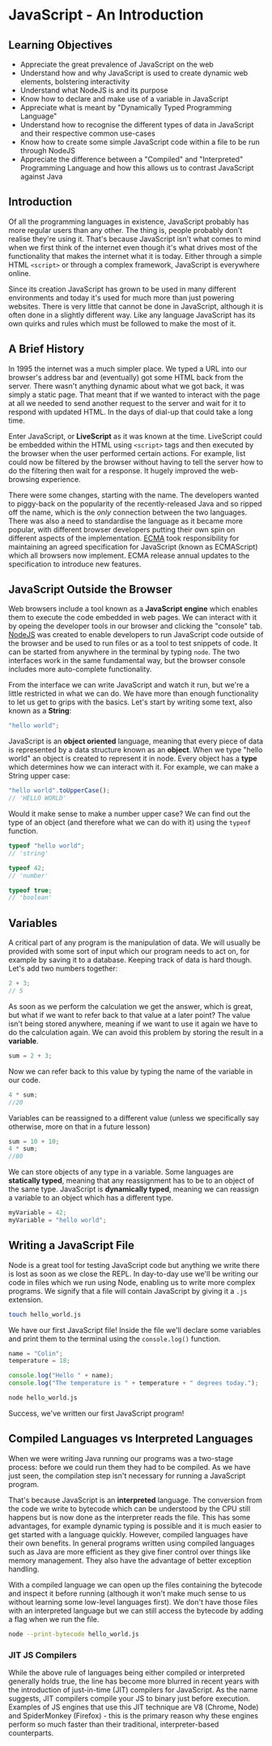 # JavaScript - An Introduction

## Learning Objectives

* Appreciate the great prevalence of JavaScript on the web
* Understand how and why JavaScript is used to create dynamic web elements, bolstering interactivity
* Understand what NodeJS is and its purpose
* Know how to declare and make use of a variable in JavaScript
* Appreciate what is meant by "Dynamically Typed Programming Language"
* Understand how to recognise the different types of data in JavaScript and their respective common use-cases
* Know how to create some simple JavaScript code within a file to be run through NodeJS
* Appreciate the difference between a "Compiled" and "Interpreted" Programming Language and how this allows us to contrast JavaScript against Java

## Introduction

Of all the programming languages in existence, JavaScript probably has more regular users than any other. The thing is, people probably don't realise they're using it. That's because JavaScript isn't what comes to mind when we first think of the internet even though it's what drives most of the functionality that makes the internet what it is today. Either through a simple HTML `<script>` or through a complex framework, JavaScript is everywhere online.

Since its creation JavaScript has grown to be used in many different environments and today it's used for much more than just powering websites. There is very little that cannot be done in JavaScript, although it is often done in a slightly different way. Like any language JavaScript has its own quirks and rules which must be followed to make the most of it.

## A Brief History

In 1995 the internet was a much simpler place. We typed a URL into our browser's address bar and (eventually) got some HTML back from the server. There wasn't anything dynamic about what we got back, it was simply a static page. That meant that if we wanted to interact with the page at all we needed to send another request to the server and wait for it to respond with updated HTML. In the days of dial-up that could take a long time.

Enter JavaScript, or **LiveScript** as it was known at the time. LiveScript could be embedded within the HTML using `<script>` tags and then executed by the browser when the user performed certain actions. For example, list could now be filtered by the browser without having to tell the server how to do the filtering then wait for a response. It hugely improved the web-browsing experience.

There were some changes, starting with the name. The developers wanted to piggy-back on the popularity of the recently-released Java and so ripped off the name, which is the _only_ connection between the two languages. There was also a need to standardise the language as it became more popular, with different browser developers putting their own spin on different aspects of the implementation. [ECMA](https://www.ecma-international.org/) took responsibility for maintaining an agreed specification for JavaScript (known as ECMAScript) which all browsers now implement. ECMA release annual updates to the specification to introduce new features.

## JavaScript Outside the Browser

Web browsers include a tool known as a **JavaScript engine** which enables them to execute the code embedded in web pages. We can interact with it by opeing the developer tools in our browser and clicking the "console" tab. [NodeJS](https://nodejs.org/en/) was created to enable developers to run JavaScript code outside of the browser and be used to run files or as a tool to test snippets of code. It can be started from anywhere in the terminal by typing `node`. The two interfaces work in the same fundamental way, but the browser console includes more auto-complete functionality.

From the interface we can write JavaScript and watch it run, but we're a little restricted in what we can do. We have more than enough functionality to let us get to grips with the basics. Let's start by writing some text, also known as a **String**:

```js title="node"
"hello world";
```

JavaScript is an **object oriented** language, meaning that every piece of data is represented by a data structure known as an **object**. When we type "hello world" an object is created to represent it in node. Every object has a **type** which determines how we can interact with it. For example, we can make a String upper case:

```js title="node"
"hello world".toUpperCase();
// 'HELLO WORLD'
```

Would it make sense to make a number upper case? We can find out the type of an object (and therefore what we can do with it) using the `typeof` function.

```js title="node"
typeof "hello world";
// 'string'

typeof 42;
// 'number'

typeof true;
// 'boolean'
```

## Variables

A critical part of any program is the manipulation of data. We will usually be provided with some sort of input which our program needs to act on, for example by saving it to a database. Keeping track of data is hard though. Let's add two numbers together:

```js title="node"
2 + 3;
// 5
```

As soon as we perform the calculation we get the answer, which is great, but what if we want to refer back to that value at a later point? The value isn't being stored anywhere, meaning if we want to use it again we have to do the calculation again. We can avoid this problem by storing the result in a **variable**.

```js title="node"
sum = 2 + 3;
```

Now we can refer back to this value by typing the name of the variable in our code.

```js title="node"
4 * sum;
//20
```

Variables can be reassigned to a different value (unless we specifically say otherwise, more on that in a future lesson)

```js title="node"
sum = 10 + 10;
4 * sum;
//80
```

We can store objects of any type in a variable. Some languages are **statically typed**, meaning that any reassignment has to be to an object of the same type. JavaScript is **dynamically typed**, meaning we can reassign a variable to an object which has a different type.

```js title="node"
myVariable = 42;
myVariable = "hello world";
```

## Writing a JavaScript File

Node is a great tool for testing JavaScript code but anything we write there is lost as soon as we close the REPL. In day-to-day use we'll be writing our code in files which we run using Node, enabling us to write more complex programs. We signify that a file will contain JavaScript by giving it a `.js` extension.

```sh title="Terminal"
touch hello_world.js
```

We have our first JavaScript file! Inside the file we'll declare some variables and print them to the terminal using the `console.log()` function.

```js title="hello_world.js"
name = "Colin";
temperature = 18;

console.log("Hello " + name);
console.log("The temperature is " + temperature + " degrees today.");
```

```sh title="Terminal"
node hello_world.js
```

Success, we've written our first JavaScript program!

## Compiled Languages vs Interpreted Languages

When we were writing Java running our programs was a two-stage process: before we could run them they had to be compiled. As we have just seen, the compilation step isn't necessary for running a JavaScript program.

That's because JavaScript is an **interpreted** language. The conversion from the code we write to bytecode which can be understood by the CPU still happens but is now done as the interpreter reads the file. This has some advantages, for example dynamic typing is possible and it is much easier to get started with a language quickly. However, compiled languages have their own benefits. In general programs written using compiled languages such as Java are more efficient as they give finer control over things like memory management. They also have the advantage of better exception handling.

With a compiled language we can open up the files containing the bytecode and inspect it before running (although it won't make much sense to us without learning some low-level languages first). We don't have those files with an interpreted language but we can still access the bytecode by adding a flag when we run the file.

```sh title="Terminal"
node --print-bytecode hello_world.js
```

### JIT JS Compilers

While the above rule of languages being either compiled or interpreted generally holds true, the line has become more blurred in recent years with the introduction of just-in-time (JIT) compilers for JavaScript. As the name suggests, JIT compilers compile your JS to binary just before execution. Examples of JS engines that use this JIT technique are V8 (Chrome, Node) and SpiderMonkey (Firefox) - this is the primary reason why these engines perform so much faster than their traditional, interpreter-based counterparts.
